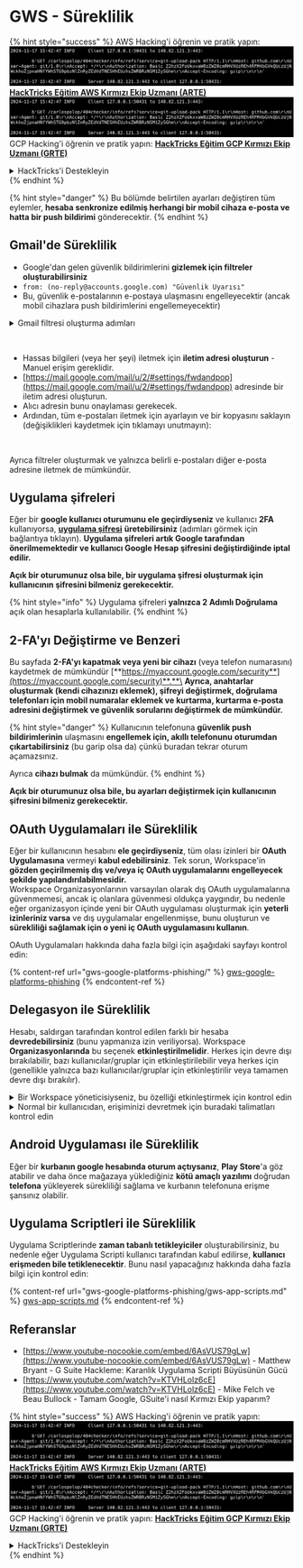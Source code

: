 # GWS - Süreklilik

{% hint style="success" %}
AWS Hacking'i öğrenin ve pratik yapın:<img src="../../.gitbook/assets/image (1).png" alt="" data-size="line">[**HackTricks Eğitim AWS Kırmızı Ekip Uzmanı (ARTE)**](https://training.hacktricks.xyz/courses/arte)<img src="../../.gitbook/assets/image (1).png" alt="" data-size="line">\
GCP Hacking'i öğrenin ve pratik yapın: <img src="../../.gitbook/assets/image (2).png" alt="" data-size="line">[**HackTricks Eğitim GCP Kırmızı Ekip Uzmanı (GRTE)**<img src="../../.gitbook/assets/image (2).png" alt="" data-size="line">](https://training.hacktricks.xyz/courses/grte)

<details>

<summary>HackTricks'i Destekleyin</summary>

* [**abonelik planlarını**](https://github.com/sponsors/carlospolop) kontrol edin!
* **💬 [**Discord grubuna**](https://discord.gg/hRep4RUj7f) veya [**telegram grubuna**](https://t.me/peass) katılın ya da **Twitter'da** 🐦 [**@hacktricks\_live**](https://twitter.com/hacktricks\_live)** bizi takip edin.**
* **Hacking ipuçlarını paylaşmak için** [**HackTricks**](https://github.com/carlospolop/hacktricks) ve [**HackTricks Cloud**](https://github.com/carlospolop/hacktricks-cloud) github reposuna PR gönderin.

</details>
{% endhint %}

{% hint style="danger" %}
Bu bölümde belirtilen ayarları değiştiren tüm eylemler, **hesaba senkronize edilmiş herhangi bir mobil cihaza e-posta ve hatta bir push bildirimi** gönderecektir.
{% endhint %}

## **Gmail'de Süreklilik**

* Google'dan gelen güvenlik bildirimlerini **gizlemek için filtreler oluşturabilirsiniz**
* `from: (no-reply@accounts.google.com) "Güvenlik Uyarısı"`
* Bu, güvenlik e-postalarının e-postaya ulaşmasını engelleyecektir (ancak mobil cihazlara push bildirimlerini engellemeyecektir)

<details>

<summary>Gmail filtresi oluşturma adımları</summary>

(Bilgi [**buradan**](https://support.google.com/mail/answer/6579))

1. [Gmail](https://mail.google.com/) açın.
2. Üstteki arama kutusunda, Arama seçeneklerini göster'e tıklayın ![photos tune](https://lh3.googleusercontent.com/cD6YR\_YvqXqNKxrWn2NAWkV6tjJtg8vfvqijKT1\_9zVCrl2sAx9jROKhLqiHo2ZDYTE=w36).
3. Arama kriterlerinizi girin. Aramanızın doğru çalıştığını kontrol etmek istiyorsanız, **Ara**'ya tıklayarak hangi e-postaların göründüğüne bakın.
4. Arama penceresinin altında, **Filtre oluştur**'a tıklayın.
5. Filtrenin ne yapmasını istediğinizi seçin.
6. **Filtre oluştur**'a tıklayın.

Mevcut filtrenizi kontrol edin (silmek için) [https://mail.google.com/mail/u/0/#settings/filters](https://mail.google.com/mail/u/0/#settings/filters)

</details>

<figure><img src="../../.gitbook/assets/image (331).png" alt=""><figcaption></figcaption></figure>

* Hassas bilgileri (veya her şeyi) iletmek için **iletim adresi oluşturun** - Manuel erişim gereklidir.
* [https://mail.google.com/mail/u/2/#settings/fwdandpop](https://mail.google.com/mail/u/2/#settings/fwdandpop) adresinde bir iletim adresi oluşturun.
* Alıcı adresin bunu onaylaması gerekecek.
* Ardından, tüm e-postaları iletmek için ayarlayın ve bir kopyasını saklayın (değişiklikleri kaydetmek için tıklamayı unutmayın):

<figure><img src="../../.gitbook/assets/image (332).png" alt=""><figcaption></figcaption></figure>

Ayrıca filtreler oluşturmak ve yalnızca belirli e-postaları diğer e-posta adresine iletmek de mümkündür.

## Uygulama şifreleri

Eğer bir **google kullanıcı oturumunu ele geçirdiyseniz** ve kullanıcı **2FA** kullanıyorsa, [**uygulama şifresi**](https://support.google.com/accounts/answer/185833?hl=en) **üretebilirsiniz** (adımları görmek için bağlantıya tıklayın). **Uygulama şifreleri artık Google tarafından önerilmemektedir ve kullanıcı **Google Hesap şifresini değiştirdiğinde** iptal edilir.**

**Açık bir oturumunuz olsa bile, bir uygulama şifresi oluşturmak için kullanıcının şifresini bilmeniz gerekecektir.**

{% hint style="info" %}
Uygulama şifreleri **yalnızca 2 Adımlı Doğrulama** açık olan hesaplarla kullanılabilir.
{% endhint %}

## 2-FA'yı Değiştirme ve Benzeri

Bu sayfada **2-FA'yı kapatmak veya yeni bir cihazı** (veya telefon numarasını) kaydetmek de mümkündür [**https://myaccount.google.com/security**](https://myaccount.google.com/security)**.**\
**Ayrıca, anahtarlar oluşturmak (kendi cihazınızı eklemek), şifreyi değiştirmek, doğrulama telefonları için mobil numaralar eklemek ve kurtarma, kurtarma e-posta adresini değiştirmek ve güvenlik sorularını değiştirmek de mümkündür.**

{% hint style="danger" %}
Kullanıcının telefonuna **güvenlik push bildirimlerinin** ulaşmasını **engellemek için, akıllı telefonunu** **oturumdan çıkartabilirsiniz** (bu garip olsa da) çünkü buradan tekrar oturum açamazsınız.

Ayrıca **cihazı bulmak** da mümkündür.
{% endhint %}

**Açık bir oturumunuz olsa bile, bu ayarları değiştirmek için kullanıcının şifresini bilmeniz gerekecektir.**

## OAuth Uygulamaları ile Süreklilik

Eğer bir kullanıcının hesabını **ele geçirdiyseniz**, tüm olası izinleri bir **OAuth Uygulamasına** vermeyi **kabul edebilirsiniz**. Tek sorun, Workspace'in **gözden geçirilmemiş dış ve/veya iç OAuth uygulamalarını engelleyecek şekilde yapılandırılabilmesidir.**\
Workspace Organizasyonlarının varsayılan olarak dış OAuth uygulamalarına güvenmemesi, ancak iç olanlara güvenmesi oldukça yaygındır, bu nedenle eğer organizasyon içinde yeni bir OAuth uygulaması oluşturmak için **yeterli izinleriniz varsa** ve dış uygulamalar engellenmişse, bunu oluşturun ve **sürekliliği sağlamak için o yeni iç OAuth uygulamasını kullanın**.

OAuth Uygulamaları hakkında daha fazla bilgi için aşağıdaki sayfayı kontrol edin:

{% content-ref url="gws-google-platforms-phishing/" %}
[gws-google-platforms-phishing](gws-google-platforms-phishing/)
{% endcontent-ref %}

## Delegasyon ile Süreklilik

Hesabı, saldırgan tarafından kontrol edilen farklı bir hesaba **devredebilirsiniz** (bunu yapmanıza izin veriliyorsa). Workspace **Organizasyonlarında** bu seçenek **etkinleştirilmelidir**. Herkes için devre dışı bırakılabilir, bazı kullanıcılar/gruplar için etkinleştirilebilir veya herkes için (genellikle yalnızca bazı kullanıcılar/gruplar için etkinleştirilir veya tamamen devre dışı bırakılır).

<details>

<summary>Bir Workspace yöneticisiyseniz, bu özelliği etkinleştirmek için kontrol edin</summary>

(Bilgi [belgelerden kopyalanmıştır](https://support.google.com/a/answer/7223765))

Organizasyonunuzun yöneticisi olarak (örneğin, iş veya okulunuz), kullanıcıların Gmail hesaplarına erişim devretme yetkisini kontrol edersiniz. Herkese hesaplarını devretme seçeneği verebilirsiniz. Ya da yalnızca belirli departmanlardaki kişilerin devretmesine izin verebilirsiniz. Örneğin, şunları yapabilirsiniz:

* Gmail hesabınıza bir idari asistanı delege olarak ekleyerek, onların sizin adınıza e-posta okumasını ve göndermesini sağlayabilirsiniz.
* Satış departmanınız gibi bir grubu, bir Gmail hesabına erişim vermek için Gruplar'a delege olarak ekleyebilirsiniz.

Kullanıcılar yalnızca aynı organizasyondaki diğer bir kullanıcıya erişim devredebilir, alan adları veya organizasyon birimleri fark etmeksizin.

#### Delegasyon sınırları ve kısıtlamaları

* **Kullanıcıların Gmail hesaplarına bir Google grubuna erişim vermesine izin ver** seçeneği: Bu seçeneği kullanmak için, devredilen hesabın OU'su ve her grup üyesinin OU'su için etkinleştirilmiş olmalıdır. Bu seçeneğin etkinleştirilmediği bir OU'ya ait grup üyeleri, devredilen hesaba erişemez.
* Tipik kullanımda, 40 delege aynı anda bir Gmail hesabına erişebilir. Bir veya daha fazla delegenin ortalamanın üzerinde kullanımı bu sayıyı azaltabilir.
* Gmail'e sık erişen otomatik süreçler, aynı anda bir hesaba erişebilen delege sayısını da azaltabilir. Bu süreçler, Gmail'e sık erişen API'ler veya tarayıcı uzantılarını içerir.
* Tek bir Gmail hesabı, 1.000 benzersiz delegasyonu destekler. Gruplardaki bir grup, sınıra karşı bir delege olarak sayılır.
* Delegasyon, bir Gmail hesabının sınırlarını artırmaz. Delegeli kullanıcıları olan Gmail hesapları, standart Gmail hesap sınırlarına ve politikalarına sahiptir. Ayrıntılar için [Gmail sınırları ve politikaları](https://support.google.com/a/topic/28609) sayfasını ziyaret edin.

#### Adım 1: Kullanıcılarınız için Gmail delegasyonunu açın

**Başlamadan önce:** Belirli kullanıcılar için ayarı uygulamak için, hesaplarını bir [organizasyon birimine](https://support.google.com/a/topic/1227584) koyun.

1. [Google Yönetici konsoluna](https://support.google.com/a/answer/182076) [giriş yapın](https://admin.google.com/).

Bir _yönetici hesabı_ kullanarak giriş yapın, mevcut hesabınız olan CarlosPolop@gmail.com değil.
2. Yönetici konsolunda, Menü'ye gidin ![](https://storage.googleapis.com/support-kms-prod/JxKYG9DqcsormHflJJ8Z8bHuyVI5YheC0lAp)![ve sonra](https://storage.googleapis.com/support-kms-prod/Th2Tx0uwPMOhsMPn7nRXMUo3vs6J0pto2DTn)![](https://storage.googleapis.com/support-kms-prod/ocGtUSENh4QebLpvZcmLcNRZyaTBcolMRSyl) **Uygulamalar**![ve sonra](https://storage.googleapis.com/support-kms-prod/Th2Tx0uwPMOhsMPn7nRXMUo3vs6J0pto2DTn)**Google Workspace**![ve sonra](https://storage.googleapis.com/support-kms-prod/Th2Tx0uwPMOhsMPn7nRXMUo3vs6J0pto2DTn)**Gmail**![ve sonra](https://storage.googleapis.com/support-kms-prod/Th2Tx0uwPMOhsMPn7nRXMUo3vs6J0pto2DTn)**Kullanıcı ayarları**.
3. Ayarı herkes için uygulamak için, üstteki organizasyon birimini seçili bırakın. Aksi takdirde, bir alt [organizasyon birimini](https://support.google.com/a/topic/1227584) seçin.
4. **Posta delegasyonu**'na tıklayın.
5. **Kullanıcıların Gmail hesaplarına diğer kullanıcılara erişim devretmesine izin ver** kutusunu işaretleyin.
6. (İsteğe bağlı) Kullanıcıların, hesaplarından gönderilen devredilen mesajlarda hangi gönderici bilgilerinin yer alacağını belirtmelerine izin vermek için **Kullanıcıların bu ayarı özelleştirmesine izin ver** kutusunu işaretleyin.
7. Delegeler tarafından gönderilen mesajlarda yer alacak varsayılan gönderici bilgisi için bir seçenek seçin:
* **Hesap sahibini ve e-postayı gönderen delegeleri göster**—Mesajlar, Gmail hesap sahibinin ve delegenin e-posta adreslerini içerir.
* **Sadece hesap sahibini göster**—Mesajlar yalnızca Gmail hesap sahibinin e-posta adresini içerir. Delege e-posta adresi dahil edilmez.
8. (İsteğe bağlı) Kullanıcıların Gruplar'da bir grubu delege olarak eklemelerine izin vermek için **Kullanıcıların Gmail hesaplarına bir Google grubuna erişim vermesine izin ver** kutusunu işaretleyin.
9. **Kaydet**'e tıklayın. Eğer bir alt organizasyon birimi yapılandırdıysanız, bir üst organizasyon biriminin ayarlarını **Devral** veya **Geçersiz Kıl** seçeneği ile uygulayabilirsiniz.
10. (İsteğe bağlı) Diğer organizasyon birimleri için Gmail delegasyonunu açmak için, adım 3-9'u tekrarlayın.

Değişikliklerin etkili olması 24 saate kadar sürebilir, ancak genellikle daha hızlı gerçekleşir. [Daha fazla bilgi edinin](https://support.google.com/a/answer/7514107)

#### Adım 2: Kullanıcıların hesapları için delegeler ayarlamasını sağlayın

Delegasyonu açtıktan sonra, kullanıcılar Gmail ayarlarına giderek delegeleri atayabilir. Delegeler, kullanıcının adına mesajları okuyabilir, gönderebilir ve alabilir.

Ayrıntılar için kullanıcıları [E-posta devretme ve işbirliği yapma](https://support.google.com/a/users/answer/138350) sayfasına yönlendirin.

</details>

<details>

<summary>Normal bir kullanıcıdan, erişiminizi devretmek için buradaki talimatları kontrol edin</summary>

(Bilgi [**belgelerden kopyalanmıştır**](https://support.google.com/mail/answer/138350))

En fazla 10 delege ekleyebilirsiniz.

Eğer iş, okul veya başka bir organizasyon aracılığıyla Gmail kullanıyorsanız:

* Organizasyonunuz içinde en fazla 1000 delege ekleyebilirsiniz.
* Tipik kullanımda, 40 delege aynı anda bir Gmail hesabına erişebilir.
* Otomatik süreçler kullanıyorsanız, birkaç delege aynı anda bir Gmail hesabına erişebilir.

1. Bilgisayarınızda [Gmail](https://mail.google.com/) açın. Delegeleri Gmail uygulamasından ekleyemezsiniz.
2. Sağ üstte, Ayarlar'a tıklayın ![Ayarlar](https://lh3.googleusercontent.com/p3J-ZSPOLtuBBR\_ofWTFDfdgAYQgi8mR5c76ie8XQ2wjegk7-yyU5zdRVHKybQgUlQ=w36-h36) ![ve sonra](https://lh3.googleusercontent.com/3\_l97rr0GvhSP2XV5OoCkV2ZDTIisAOczrSdzNCBxhIKWrjXjHucxNwocghoUa39gw=w36-h36) **Tüm ayarları görün**.
3. **Hesaplar ve İçe Aktarma** veya **Hesaplar** sekmesine tıklayın.
4. "Hesabınıza erişim vermek" bölümünde, **Başka bir hesap ekle**'ye tıklayın. Eğer iş veya okul aracılığıyla Gmail kullanıyorsanız, organizasyonunuz e-posta delegasyonunu kısıtlayabilir. Bu ayarı görmüyorsanız, yöneticinizle iletişime geçin.
* Hesabınıza erişim vermek için bu ayarı görmüyorsanız, o zaman kısıtlanmıştır.
5. Eklemek istediğiniz kişinin e-posta adresini girin. Eğer iş, okul veya başka bir organizasyon aracılığıyla Gmail kullanıyorsanız ve yöneticiniz izin veriyorsa, bir grubun e-posta adresini girebilirsiniz. Bu grup, organizasyonunuzla aynı alan adına sahip olmalıdır. Grubun dışındaki üyelerin delegasyon erişimi reddedilir.\
\
**Önemli:** Devrettiğiniz hesap yeni bir hesapsa veya şifre sıfırlanmışsa, yöneticinin ilk oturum açtığınızda şifre değişikliği gereksinimini kapatması gerekir.

* [Yöneticinin nasıl kullanıcı oluşturabileceğini öğrenin](https://support.google.com/a/answer/33310).
* [Yöneticinin nasıl şifreleri sıfırlayabileceğini öğrenin](https://support.google.com/a/answer/33319).

6. **Sonraki Adım**'a tıklayın ![ve sonra](https://lh3.googleusercontent.com/QbWcYKta5vh\_4-OgUeFmK-JOB0YgLLoGh69P478nE6mKdfpWQniiBabjF7FVoCVXI0g=h36) **Erişim vermek için e-posta gönder**.

Eklediğiniz kişi, onaylaması için bir e-posta alacaktır. Davet bir hafta sonra sona erecektir.

Eğer bir grup eklediyseniz, tüm grup üyeleri onaylamaya gerek kalmadan delege olacaktır.

Not: Delegasyonun etkili olması 24 saate kadar sürebilir.

</details>

## Android Uygulaması ile Süreklilik

Eğer bir **kurbanın google hesabında oturum açtıysanız**, **Play Store**'a göz atabilir ve daha önce mağazaya yüklediğiniz **kötü amaçlı yazılımı** doğrudan **telefona** yükleyerek sürekliliği sağlama ve kurbanın telefonuna erişme şansınız olabilir.

## **Uygulama Scriptleri ile Süreklilik**

Uygulama Scriptlerinde **zaman tabanlı tetikleyiciler** oluşturabilirsiniz, bu nedenle eğer Uygulama Scripti kullanıcı tarafından kabul edilirse, **kullanıcı erişmeden bile tetiklenecektir**. Bunu nasıl yapacağınız hakkında daha fazla bilgi için kontrol edin:

{% content-ref url="gws-google-platforms-phishing/gws-app-scripts.md" %}
[gws-app-scripts.md](gws-google-platforms-phishing/gws-app-scripts.md)
{% endcontent-ref %}

## Referanslar

* [https://www.youtube-nocookie.com/embed/6AsVUS79gLw](https://www.youtube-nocookie.com/embed/6AsVUS79gLw) - Matthew Bryant - G Suite Hackleme: Karanlık Uygulama Scripti Büyüsünün Gücü
* [https://www.youtube.com/watch?v=KTVHLolz6cE](https://www.youtube.com/watch?v=KTVHLolz6cE) - Mike Felch ve Beau Bullock - Tamam Google, GSuite'i nasıl Kırmızı Ekip yaparım?

{% hint style="success" %}
AWS Hacking'i öğrenin ve pratik yapın:<img src="../../.gitbook/assets/image (1).png" alt="" data-size="line">[**HackTricks Eğitim AWS Kırmızı Ekip Uzmanı (ARTE)**](https://training.hacktricks.xyz/courses/arte)<img src="../../.gitbook/assets/image (1).png" alt="" data-size="line">\
GCP Hacking'i öğrenin ve pratik yapın: <img src="../../.gitbook/assets/image (2).png" alt="" data-size="line">[**HackTricks Eğitim GCP Kırmızı Ekip Uzmanı (GRTE)**<img src="../../.gitbook/assets/image (2).png" alt="" data-size="line">](https://training.hacktricks.xyz/courses/grte)

<details>

<summary>HackTricks'i Destekleyin</summary>

* [**abonelik planlarını**](https://github.com/sponsors/carlospolop) kontrol edin!
* **💬 [**Discord grubuna**](https://discord.gg/hRep4RUj7f) veya [**telegram grubuna**](https://t.me/peass) katılın ya da **Twitter'da** 🐦 [**@hacktricks\_live**](https://twitter.com/hacktricks\_live)** bizi takip edin.**
* **Hacking ipuçlarını paylaşmak için** [**HackTricks**](https://github.com/carlospolop/hacktricks) ve [**HackTricks Cloud**](https://github.com/carlospolop/hacktricks-cloud) github reposuna PR gönderin.

</details>
{% endhint %}
